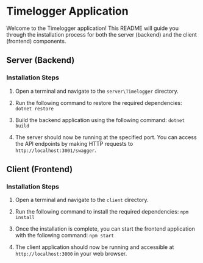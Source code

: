 # Timelogger Application

Welcome to the Timelogger application! This README will guide you through the installation process for both the server (backend) and the client (frontend) components.

## Server (Backend)

### Installation Steps

1. Open a terminal and navigate to the `server\Timelogger` directory.

2. Run the following command to restore the required dependencies:
`dotnet restore`

3. Build the backend application using the following command:
`dotnet build`

6. The server should now be running at the specified port. You can access the API endpoints by making HTTP requests to `http://localhost:3001/swagger`.

## Client (Frontend)

### Installation Steps

1. Open a terminal and navigate to the `client` directory.

2. Run the following command to install the required dependencies:
`npm install`

3. Once the installation is complete, you can start the frontend application with the following command:
`npm start`

4. The client application should now be running and accessible at `http://localhost:3000` in your web browser.
